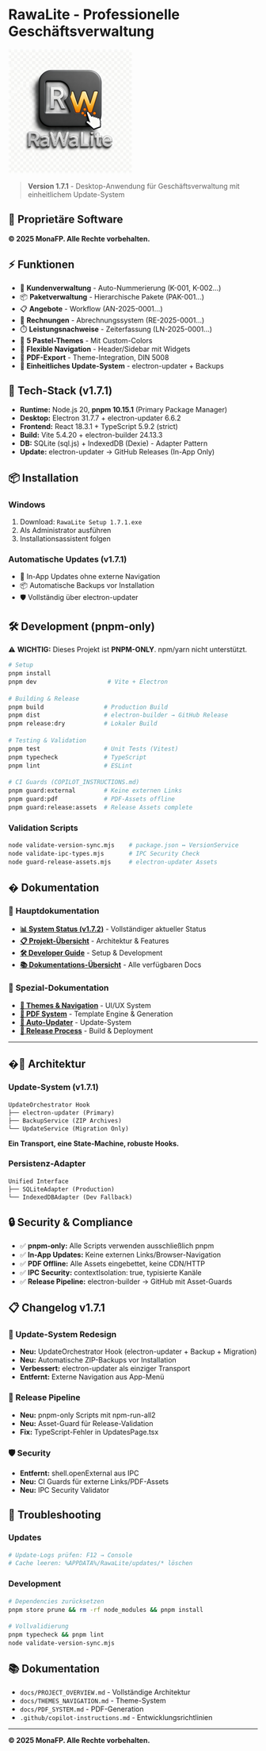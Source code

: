 # RawaLite - Professionelle Geschäftsverwaltung

![RawaLite Logo](assets/rawalite-logo.png)

> **Version 1.7.1** - Desktop-Anwendung für Geschäftsverwaltung mit einheitlichem Update-System

## 🏢 **Proprietäre Software**

**© 2025 MonaFP. Alle Rechte vorbehalten.**

## ⚡ **Funktionen**

- 👥 **Kundenverwaltung** - Auto-Nummerierung (K-001, K-002...)
- 📦 **Paketverwaltung** - Hierarchische Pakete (PAK-001...)
- 📋 **Angebote** - Workflow (AN-2025-0001...)
- 🧾 **Rechnungen** - Abrechnungssystem (RE-2025-0001...)
- ⏱️ **Leistungsnachweise** - Zeiterfassung (LN-2025-0001...)
- 🎨 **5 Pastel-Themes** - Mit Custom-Colors
- 🔄 **Flexible Navigation** - Header/Sidebar mit Widgets
- 📄 **PDF-Export** - Theme-Integration, DIN 5008
- 🔄 **Einheitliches Update-System** - electron-updater + Backups

## 🚀 **Tech-Stack (v1.7.1)**

- **Runtime:** Node.js 20, **pnpm 10.15.1** (Primary Package Manager)
- **Desktop:** Electron 31.7.7 + electron-updater 6.6.2
- **Frontend:** React 18.3.1 + TypeScript 5.9.2 (strict)
- **Build:** Vite 5.4.20 + electron-builder 24.13.3
- **DB:** SQLite (sql.js) + IndexedDB (Dexie) - Adapter Pattern
- **Update:** electron-updater → GitHub Releases (In-App Only)

## 📦 **Installation**

### **Windows**
1. Download: `RawaLite Setup 1.7.1.exe`
2. Als Administrator ausführen
3. Installationsassistent folgen

### **Automatische Updates (v1.7.1)**
- 🔄 In-App Updates ohne externe Navigation
- 📦 Automatische Backups vor Installation
- 🛡️ Vollständig über electron-updater

## 🛠️ **Development (pnpm-only)**

⚠️ **WICHTIG:** Dieses Projekt ist **PNPM-ONLY**. npm/yarn nicht unterstützt.

```bash
# Setup
pnpm install
pnpm dev                    # Vite + Electron

# Building & Release
pnpm build                 # Production Build
pnpm dist                  # electron-builder → GitHub Release
pnpm release:dry           # Lokaler Build

# Testing & Validation
pnpm test                  # Unit Tests (Vitest)
pnpm typecheck             # TypeScript
pnpm lint                  # ESLint

# CI Guards (COPILOT_INSTRUCTIONS.md)
pnpm guard:external        # Keine externen Links
pnpm guard:pdf             # PDF-Assets offline
pnpm guard:release:assets  # Release Assets complete
```

### **Validation Scripts**
```bash
node validate-version-sync.mjs    # package.json ↔ VersionService
node validate-ipc-types.mjs       # IPC Security Check
node guard-release-assets.mjs     # electron-updater Assets
```

## � **Dokumentation**

### 📖 **Hauptdokumentation**
- **[📊 System Status (v1.7.2)](docs/SYSTEM_STATUS_V1_7_2.md)** - Vollständiger aktueller Status
- **[📋 Projekt-Übersicht](docs/PROJECT_OVERVIEW.md)** - Architektur & Features
- **[🛠️ Developer Guide](docs/DEV_GUIDE.md)** - Setup & Development
- **[📚 Dokumentations-Übersicht](docs/README.md)** - Alle verfügbaren Docs

### 🔧 **Spezial-Dokumentation**
- **[🎨 Themes & Navigation](docs/THEMES_NAVIGATION.md)** - UI/UX System
- **[📄 PDF System](docs/PDF_SYSTEM.md)** - Template Engine & Generation
- **[🔄 Auto-Updater](docs/AUTO_UPDATER_IMPLEMENTATION.md)** - Update-System
- **[🚀 Release Process](docs/RELEASE_PROCESS.md)** - Build & Deployment

---

## �🔧 **Architektur**

### **Update-System (v1.7.1)**
```
UpdateOrchestrator Hook
├── electron-updater (Primary)
├── BackupService (ZIP Archives)
└── UpdateService (Migration Only)
```

**Ein Transport, eine State-Machine, robuste Hooks.**

### **Persistenz-Adapter**
```
Unified Interface
├── SQLiteAdapter (Production)
└── IndexedDBAdapter (Dev Fallback)
```

## 🔒 **Security & Compliance**

- ✅ **pnpm-only:** Alle Scripts verwenden ausschließlich pnpm
- ✅ **In-App Updates:** Keine externen Links/Browser-Navigation
- ✅ **PDF Offline:** Alle Assets eingebettet, keine CDN/HTTP
- ✅ **IPC Security:** contextIsolation: true, typisierte Kanäle
- ✅ **Release Pipeline:** electron-builder → GitHub mit Asset-Guards

## 📋 **Changelog v1.7.1**

### **🔄 Update-System Redesign**
- **Neu:** UpdateOrchestrator Hook (electron-updater + Backup + Migration)
- **Neu:** Automatische ZIP-Backups vor Installation
- **Verbessert:** electron-updater als einziger Transport
- **Entfernt:** Externe Navigation aus App-Menü

### **🚀 Release Pipeline**
- **Neu:** pnpm-only Scripts mit npm-run-all2
- **Neu:** Asset-Guard für Release-Validation
- **Fix:** TypeScript-Fehler in UpdatesPage.tsx

### **🛡️ Security**
- **Entfernt:** shell.openExternal aus IPC
- **Neu:** CI Guards für externe Links/PDF-Assets
- **Neu:** IPC Security Validator

## 🔧 **Troubleshooting**

### **Updates**
```bash
# Update-Logs prüfen: F12 → Console
# Cache leeren: %APPDATA%/RawaLite/updates/* löschen
```

### **Development**
```bash
# Dependencies zurücksetzen
pnpm store prune && rm -rf node_modules && pnpm install

# Vollvalidierung
pnpm typecheck && pnpm lint
node validate-version-sync.mjs
```

## 📚 **Dokumentation**

- `docs/PROJECT_OVERVIEW.md` - Vollständige Architektur
- `docs/THEMES_NAVIGATION.md` - Theme-System
- `docs/PDF_SYSTEM.md` - PDF-Generation
- `.github/copilot-instructions.md` - Entwicklungsrichtlinien

---

**© 2025 MonaFP. Alle Rechte vorbehalten.**